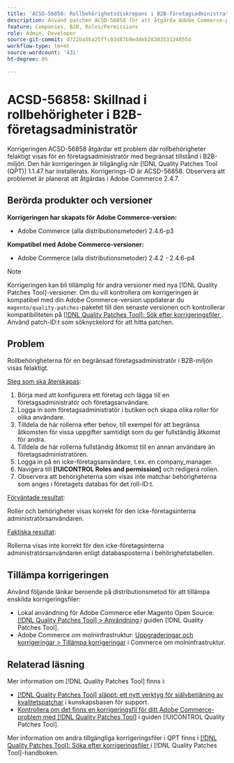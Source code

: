 ```yaml
---
title: 'ACSD-56858: Rollbehörighetsdiskrepans i B2B-företagsadministratör'
description: Använd patchen ACSD-56858 för att åtgärda Adobe Commerce-problemet där rollbehörigheter visas felaktigt för en företagsadministratör med begränsat tillstånd i B2B-miljön.
feature: Companies, B2B, Roles/Permissions
role: Admin, Developer
source-git-commit: d722ba5ba25ffc03d87b9eddeb2830353124055d
workflow-type: tm+mt
source-wordcount: '431'
ht-degree: 0%

---
```


# ACSD-56858: Skillnad i rollbehörigheter i B2B-företagsadministratör

Korrigeringen ACSD-56858 åtgärdar ett problem där rollbehörigheter felaktigt visas för en företagsadministratör med begränsat tillstånd i B2B-miljön. Den här korrigeringen är tillgänglig när [!DNL Quality Patches Tool (QPT)] 1.1.47 har installerats. Korrigerings-ID är ACSD-56858. Observera att problemet är planerat att åtgärdas i Adobe Commerce 2.4.7.

## Berörda produkter och versioner

**Korrigeringen har skapats för Adobe Commerce-version:**

* Adobe Commerce (alla distributionsmetoder) 2.4.6-p3

**Kompatibel med Adobe Commerce-versioner:**

* Adobe Commerce (alla distributionsmetoder) 2.4.2 - 2.4.6-p4

>[!NOTE]
>
>Korrigeringen kan bli tillämplig för andra versioner med nya [!DNL Quality Patches Tool]-versioner. Om du vill kontrollera om korrigeringen är kompatibel med din Adobe Commerce-version uppdaterar du `magento/quality-patches`-paketet till den senaste versionen och kontrollerar kompatibiliteten på [[!DNL Quality Patches Tool]: Sök efter korrigeringsfiler ](https://experienceleague.adobe.com/tools/commerce-quality-patches/index.html). Använd patch-ID:t som söknyckelord för att hitta patchen.

## Problem

Rollbehörigheterna för en begränsad företagsadministratör i B2B-miljön visas felaktigt.

<u>Steg som ska återskapas</u>:

1. Börja med att konfigurera ett företag och lägga till en företagsadministratör och företagsanvändare.
1. Logga in som företagsadministratör i butiken och skapa olika roller för olika användare.
1. Tilldela de här rollerna efter behov, till exempel för att begränsa åtkomsten för vissa uppgifter samtidigt som du ger fullständig åtkomst för andra.
1. Tilldela de här rollerna fullständig åtkomst till en annan användare än företagsadministratören.
1. Logga in på en icke-företagsanvändare, t.ex. en company_manager.
1. Navigera till **[!UICONTROL Roles and permission]** och redigera rollen.
1. Observera att behörigheterna som visas inte matchar behörigheterna som anges i företagets databas för det roll-ID:t.

<u>Förväntade resultat</u>:

Roller och behörigheter visas korrekt för den icke-företagsinterna administratörsanvändaren.

<u>Faktiska resultat</u>:

Rollerna visas inte korrekt för den icke-företagsinterna administratörsanvändaren enligt databasposterna i behörighetstabellen.

## Tillämpa korrigeringen

Använd följande länkar beroende på distributionsmetod för att tillämpa enskilda korrigeringsfiler:

* Lokal användning för Adobe Commerce eller Magento Open Source: [[!DNL Quality Patches Tool] > Användning ](https://experienceleague.adobe.com/docs/commerce-operations/tools/quality-patches-tool/usage.html) i guiden [!DNL Quality Patches Tool].
* Adobe Commerce om molninfrastruktur: [Uppgraderingar och korrigeringar > Tillämpa korrigeringar](https://experienceleague.adobe.com/docs/commerce-cloud-service/user-guide/develop/upgrade/apply-patches.html) i Commerce om molninfrastruktur.

## Relaterad läsning

Mer information om [!DNL Quality Patches Tool] finns i:

* [[!DNL Quality Patches Tool] släppt: ett nytt verktyg för självbetjäning av kvalitetspatchar](https://experienceleague.adobe.com/en/docs/commerce-knowledge-base/kb/announcements/commerce-announcements/magento-quality-patches-released-new-tool-to-self-serve-quality-patches) i kunskapsbasen för support.
* [Kontrollera om det finns en korrigeringsfil för ditt Adobe Commerce-problem med  [!DNL Quality Patches Tool]](/help/tools/quality-patches-tool/patches-available-in-qpt/check-patch-for-magento-issue-with-magento-quality-patches.md) i guiden [!UICONTROL Quality Patches Tool].


Mer information om andra tillgängliga korrigeringsfiler i QPT finns i [[!DNL Quality Patches Tool]: Söka efter korrigeringsfiler ](https://experienceleague.adobe.com/tools/commerce-quality-patches/index.html) i [!DNL Quality Patches Tool]-handboken.
